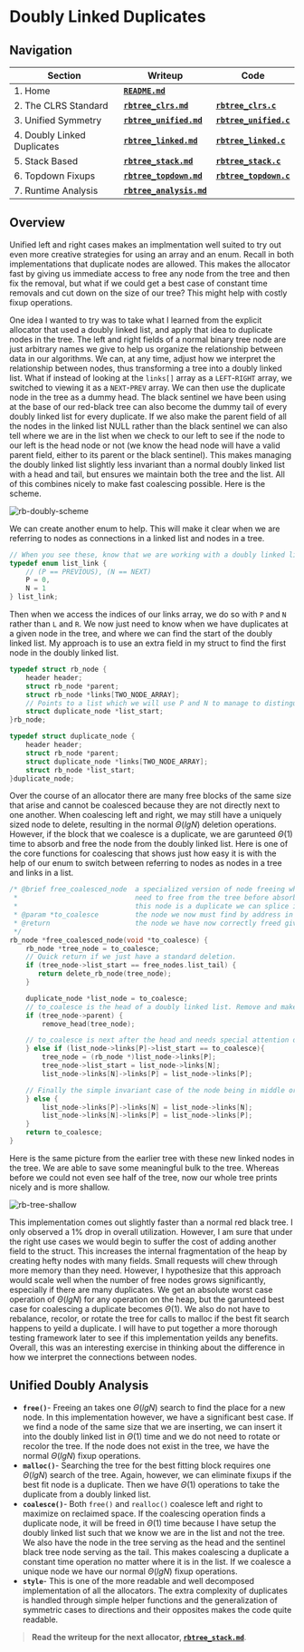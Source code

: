 # Doubly Linked Duplicates

## Navigation

|Section|Writeup|Code|
|---           |---    |--- |
|1. Home|**[`README.md`](/README.md)**||
|2. The CLRS Standard|**[`rbtree_clrs.md`](/docs/rbtree_clrs.md)**|**[`rbtree_clrs.c`](/src/rbtree_clrs.c)**|
|3. Unified Symmetry|**[`rbtree_unified.md`](/docs/rbtree_unified.md)**|**[`rbtree_unified.c`](/src/rbtree_unified.c)**|
|4. Doubly Linked Duplicates|**[`rbtree_linked.md`](/docs/rbtree_linked.md)**|**[`rbtree_linked.c`](/src/rbtree_linked.c)**|
|5. Stack Based|**[`rbtree_stack.md`](/docs/rbtree_stack.md)**|**[`rbtree_stack.c`](/src/rbtree_stack.c)**|
|6. Topdown Fixups|**[`rbtree_topdown.md`](/docs/rbtree_topdown.md)**|**[`rbtree_topdown.c`](/src/rbtree_topdown.c)**|
|7. Runtime Analysis|**[`rbtree_analysis.md`](/docs/rbtree_analysis.md)**||

## Overview

Unified left and right cases makes an implmentation well suited to try out even more creative strategies for using an array and an enum. Recall in both implementations that duplicate nodes are allowed. This makes the allocator fast by giving us immediate access to free any node from the tree and then fix the removal, but what if we could get a best case of constant time removals and cut down on the size of our tree? This might help with costly fixup operations.

One idea I wanted to try was to take what I learned from the explicit allocator that used a doubly linked list, and apply that idea to duplicate nodes in the tree. The left and right fields of a normal binary tree node are just arbitrary names we give to help us organize the relationship between data in our algorithms. We can, at any time, adjust how we interpret the relationship between nodes, thus transforming a tree into a doubly linked list. What if instead of looking at the `links[]` array as a `LEFT`-`RIGHT` array, we switched to viewing it as a `NEXT`-`PREV` array. We can then use the duplicate node in the tree as a dummy head. The black sentinel we have been using at the base of our red-black tree can also become the dummy tail of every doubly linked list for every duplicate. If we also make the parent field of all the nodes in the linked list NULL rather than the black sentinel we can also tell where we are in the list when we check to our left to see if the node to our left is the head node or not (we know the head node will have a valid parent field, either to its parent or the black sentinel). This makes managing the doubly linked list slightly less invariant than a normal doubly linked list with a head and tail, but ensures we maintain both the tree and the list. All of this combines nicely to make fast coalescing possible. Here is the scheme.

![rb-doubly-scheme](/images/rb-doubly-scheme.png)

We can create another enum to help. This will make it clear when we are referring to nodes as connections in a linked list and nodes in a tree.

```c
// When you see these, know that we are working with a doubly linked list, not a tree.
typedef enum list_link {
    // (P == PREVIOUS), (N == NEXT)
    P = 0,
    N = 1
} list_link;
```

Then when we access the indices of our links array, we do so with `P` and `N` rather than `L` and `R`. We now just need to know when we have duplicates at a given node in the tree, and where we can find the start of the doubly linked list. My approach is to use an extra field in my struct to find the first node in the doubly linked list.

```c
typedef struct rb_node {
    header header;
    struct rb_node *parent;
    struct rb_node *links[TWO_NODE_ARRAY];
    // Points to a list which we will use P and N to manage to distinguish from the tree.
    struct duplicate_node *list_start;
}rb_node;

typedef struct duplicate_node {
    header header;
    struct rb_node *parent;
    struct duplicate_node *links[TWO_NODE_ARRAY];
    struct rb_node *list_start;
}duplicate_node;
```

Over the course of an allocator there are many free blocks of the same size that arise and cannot be coalesced because they are not directly next to one another. When coalescing left and right, we may still have a uniquely sized node to delete, resulting in the normal $\Theta(lgN)$ deletion operations. However, if the block that we coalesce is a duplicate, we are garunteed $\Theta(1)$ time to absorb and free the node from the doubly linked list. Here is one of the core functions for coalescing that shows just how easy it is with the help of our enum to switch between referring to nodes as nodes in a tree and links in a list.

```c
/* @brief free_coalesced_node  a specialized version of node freeing when we find a neighbor we
 *                             need to free from the tree before absorbing into our coalescing. If
 *                             this node is a duplicate we can splice it from a linked list.
 * @param *to_coalesce         the node we now must find by address in the tree.
 * @return                     the node we have now correctly freed given all cases to find it.
 */
rb_node *free_coalesced_node(void *to_coalesce) {
    rb_node *tree_node = to_coalesce;
    // Quick return if we just have a standard deletion.
    if (tree_node->list_start == free_nodes.list_tail) {
       return delete_rb_node(tree_node);
    }

    duplicate_node *list_node = to_coalesce;
    // to_coalesce is the head of a doubly linked list. Remove and make a new head.
    if (tree_node->parent) {
        remove_head(tree_node);

    // to_coalesce is next after the head and needs special attention due to list_start field.
    } else if (list_node->links[P]->list_start == to_coalesce){
        tree_node = (rb_node *)list_node->links[P];
        tree_node->list_start = list_node->links[N];
        list_node->links[N]->links[P] = list_node->links[P];

    // Finally the simple invariant case of the node being in middle or end of list.
    } else {
        list_node->links[P]->links[N] = list_node->links[N];
        list_node->links[N]->links[P] = list_node->links[P];
    }
    return to_coalesce;
}
```

Here is the same picture from the earlier tree with these new linked nodes in the tree. We are able to save some meaningful bulk to the tree. Whereas before we could not even see half of the tree, now our whole tree prints nicely and is more shallow.

![rb-tree-shallow](/images/rb-tree-shallow.png)

This implementation comes out slightly faster than a normal red black tree. I only observed a 1% drop in overall utilization. However, I am sure that under the right use cases we would begin to suffer the cost of adding another field to the struct. This increases the internal fragmentation of the heap by creating hefty nodes with many fields. Small requests will chew through more memory than they need. However, I hypothesize that this approach would scale well when the number of free nodes grows significantly, especially if there are many duplicates. We get an absolute worst case operation of $\Theta(lgN)$ for any operation on the heap, but the garunteed best case for coalescing a duplicate becomes $\Theta(1)$. We also do not have to rebalance, recolor, or rotate the tree for calls to malloc if the best fit search happens to yeild a duplicate. I will have to put together a more thorough testing framework later to see if this implementation yeilds any benefits. Overall, this was an interesting exercise in thinking about the difference in how we interpret the connections between nodes.

## Unified Doubly Analysis

- **`free()`**- Freeing an takes one $\Theta(lgN)$ search to find the place for a new node. In this implementation however, we have a significant best case. If we find a node of the same size that we are inserting, we can insert it into the doubly linked list in $\Theta(1)$ time and we do not need to rotate or recolor the tree. If the node does not exist in the tree, we have the normal $\Theta(lgN)$ fixup operations.
- **`malloc()`**- Searching the tree for the best fitting block requires one $\Theta(lgN)$ search of the tree. Again, however, we can eliminate fixups if the best fit node is a duplicate. Then we have $\Theta(1)$ operations to take the duplicate from a doubly linked list.
- **`coalesce()`**- Both `free()` and `realloc()` coalesce left and right to maximize on reclaimed space. If the coalescing operation finds a duplicate node, it will be freed in $\Theta(1)$ time because I have setup the doubly linked list such that we know we are in the list and not the tree. We also have the node in the tree serving as the head and the sentinel black tree node serving as the tail. This makes coalescing a duplicate a constant time operation no matter where it is in the list. If we coalesce a unique node we have our normal $\Theta(lgN)$ fixup operations.
- **`style`**- This is one of the more readable and well decomposed implementation of all the allocators. The extra complexity of duplicates is handled through simple helper functions and the generalization of symmetric cases to directions and their opposites makes the code quite readable.

> **Read the writeup for the next allocator, [`rbtree_stack.md`](/docs/rbtree_stack.md)**.

